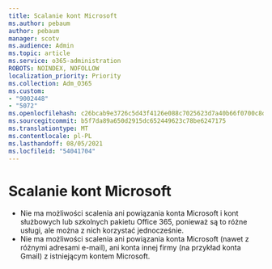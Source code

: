 ```yaml
---
title: Scalanie kont Microsoft
ms.author: pebaum
author: pebaum
manager: scotv
ms.audience: Admin
ms.topic: article
ms.service: o365-administration
ROBOTS: NOINDEX, NOFOLLOW
localization_priority: Priority
ms.collection: Adm_O365
ms.custom:
- "9002448"
- "5072"
ms.openlocfilehash: c26bcab9e3726c5d43f4126e088c7025623d7a40b66f0700c8d5e7edf1261986
ms.sourcegitcommit: b5f7da89a650d2915dc652449623c78be6247175
ms.translationtype: MT
ms.contentlocale: pl-PL
ms.lasthandoff: 08/05/2021
ms.locfileid: "54041704"
---
```

# <a name="merge-microsoft-accounts"></a>Scalanie kont Microsoft

- Nie ma możliwości scalenia ani powiązania konta Microsoft i kont służbowych lub szkolnych pakietu Office 365, ponieważ są to różne usługi, ale można z nich korzystać jednocześnie.
- Nie ma możliwości scalenia ani powiązania konta Microsoft (nawet z różnymi adresami e-mail), ani konta innej firmy (na przykład konta Gmail) z istniejącym kontem Microsoft.
